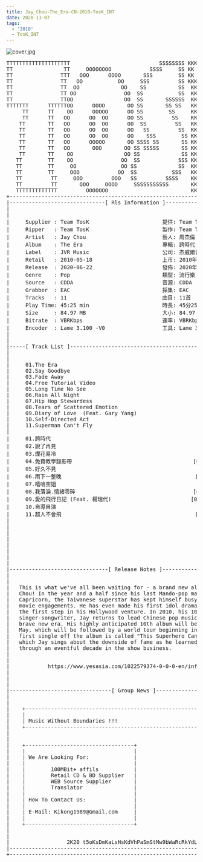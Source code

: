 ```yaml
---
title: Jay_Chou-The_Era-CN-2010-TosK_INT
date: 2020-11-07
tags: 
  - '2010'
  - TosK_INT
---
```


![cover.jpg](https://goindex.65style.workers.dev/3:/Music/MP3/Jay_Chou-The_Era-CN-2010-TosK_INT/00-jay_chou-the_era-cn-2010-proof-tosk.jpg)

<retrotxt v-slot>
<pre class="has-text-plain text-1x font-ibm_vga_8x16">TTTTTTTTTTTTTTTTTTTT                            SSSSSSSS KKKKKKKK  KKKKKKKKKKKKKK
TT                TT     OOOOOOOO            SSSS     SS KK   KKK  KKKK        KK
TT               TTT   OOO      OOOO       SSS        SS KK    KKK  KKK        KK
TT               TT   OO           OO     SSS         SS KKK      KKKK        KK
TT               TT  OO             OO    SS          SS  KK       KK        KK
TT               TT OO               OO  SS           SS  KK                KK
TT               TTOO                OO  SS       SSSSSS  KK                KK
TTTTTTT      TTTTTTOO      OOOO       OO SS       SS SS   KK               KK
     TT      TT    OO      OOOOO      OO SS        SS     KK              KK
     TT      TT   OO      OO  OO      OO SS         SS    KK              KK
    TT       TT   OO      OO  OO      OO  SS         SS   KK               KK
    TT       TT   OO      OO  OO      OO   SS         SS  KK                KK
    TT       TT   OO      OO  OO      OO    SSS        SS KK                 KK
    TT       TT   OO      OOOOO       OO SSSS SS       SS KK                  KK
    TT       TT   OO       OOO       OO SS SSSSS       SS KK                   KK
    TT       TT    OO                OO SS             SS KK       KK           KK
   TT        TT    OO               OO  SS            SSS KK      KKKK         KK
   TT        TT     OO              OO SS             SS  KK      KK KK       KK
   TT        TT     OOO            OO  SS           SSS   KK      KK  KK    KKK
   TT         TT     OOO         OOO   SS         SSSS    KK       KK  KK  KKK
   TT         TT       OOO     OOOO     SSSSSSSSSSS       KK KKKKKKKK  KK KKK
   TTTTTTTTTTTTT         OOOOOOO                          KKKK          KKKK
+------------------------------------------------------------------------------+
|------------------------------[ Rls Information ]-----------------------------|
|                                                                              |
|                                                                              |
|     Supplier : Team TosK                       提供: Team TosK               |
|     Ripper   : Team TosK                       製作: Team TosK               |
|     Artist   : Jay Chou                        藝人: 周杰倫                  |
|     Album    : The Era                         專輯: 跨時代                  |
|     Label    : JVR Music                       公司: 杰威爾音樂              |
|     Retail   : 2010-05-18                      上市: 2010年05月18日          |
|     Release  : 2020-06-22                      發佈: 2020年06月22日          |
|     Genre    : Pop                             類型: 流行樂                  |
|     Source   : CDDA                            音源: CDDA                    |
|     Grabber  : EAC                             採集: EAC                     |
|     Tracks   : 11                              曲目: 11首                    |
|     Play Time: 45:25 min                       時長: 45分25秒                |
|     Size     : 84.97 MB                        大小: 84.97 MB                |
|     Bitrate  : VBRKbps                         速率: VBRKbps                 |
|     Encoder  : Lame 3.100 -V0                  工具: Lame 3.100 -V0          |
|                                                                              |
|                                                                              |
|-----[ Track List ]-----------------------------------------------------------|
|                                                                              |
|                                                                              |
|     01.The Era                                             [03:14]           |
|     02.Say Goodbye                                         [04:43]           |
|     03.Fade Away                                           [04:23]           |
|     04.Free Tutorial Video                                 [03:59]           |
|     05.Long Time No See                                    [04:12]           |
|     06.Rain All Night                                      [04:17]           |
|     07.Hip Hop Stewardess                                  [02:49]           |
|     08.Tears of Scattered Emotion                          [04:18]           |
|     09.Diary of Love  (Feat. Gary Yang)                    [04:15]           |
|     10.Self-Directed Act                                   [04:15]           |
|     11.Superman Can't Fly                                  [05:00]           |
|                                                            -------           |
|     01.跨時代                                              [03:14]           |
|     02.說了再見                                            [04:43]           |
|     03.煙花易冷                                            [04:23]           |
|     04.免費教學錄影帶                                      [03:59]           |
|     05.好久不見                                            [04:12]           |
|     06.雨下一整晚                                          [04:17]           |
|     07.嘻哈空姐                                            [02:49]           |
|     08.我落淚.情緒零碎                                     [04:18]           |
|     09.愛的飛行日記 (Feat. 楊瑞代)                         [04:15]           |
|     10.自導自演                                            [04:15]           |
|     11.超人不會飛                                          [05:00]           |
|                                                            -------           |
|                                                             45:25 min        |
|                                                             84.97 MB         |
|                                                                              |
|                                                                              |
|                                                                              |
|                                                                              |
|                                                                              |
|-------------------------------[ Release Notes ]------------------------------|
|                                                                              |
|                                                                              |
|   This is what we've all been waiting for - a brand new album from Jay       |
|   Chou! In the year and a half since his last Mando-pop masterpiece          |
|   Capricorn, the Taiwanese superstar has kept himself busy with his          |
|   movie engagements. He has even made his first idol drama, and taken        |
|   the first step in his Hollywood venture. In 2010, his 10th year as a       |
|   singer-songwriter, Jay returns to lead Chinese pop music into a            |
|   brave new era. His highly anticipated 10th album will be released in       |
|   May, which will be followed by a world tour beginning in June. The         |
|   first single off the album is called "This Superhero Can't Fly", in        |
|   which Jay sings about the downside of fame as he learned firsthand         |
|   through an eventful decade in the show business.                           |
|                                                                              |
|                                                                              |
|            https://www.yesasia.com/1022579374-0-0-0-en/info.html             |
|                                                                              |
|                                                                              |
|                                                                              |
|--------------------------------[ Group News ]--------------------------------|
|                                                                              |
|                                                                              |
|    +--------------------------------------------------------------------+    |
|    |                                                                    |    |
|    | Music Without Boundaries !!!                                       |    |
|    +--------------------------------------------------------------------+    |
|                                                                              |
|                                                                              |
|    +----------------------------------+                                      |
|    |                                  |                                      |
|    | We Are Looking For:              |                                      |
|    |                                  |                                      |
|    |        100MBit+ affils           |                                      |
|    |        Retail CD &amp; BD Supplier   |                                      |
|    |        WEB Source Supplier       |                                      |
|    |        Translator                |                                      |
|    |                                  |                                      |
|    | How To Contact Us:               |                                      |
|    |                                  |                                      |
|    | E-Mail: Kikong1989@Gmail.com     |                                      |
|    |                                  |                    RlS No. 1838      |
|    +----------------------------------+                                      |
|                                                                              |
|                                                                              |
|                  2K20 t5oKsDmKaLsHsKdVhPaSmStMw9bWaRcRkYdL                   |
|------------------------------------------------------------------------------|
+------------------------------------------------------------------------------+
<span class="dos-cursor">_</span></pre>
</retrotxt>

<a-player 
    :options="{
        audio: [
          {
            name: '雨下一整晚',
            artist: '周杰倫',
            url: 'https://goindex.65style.workers.dev/3:/Music/MP3/Jay_Chou-The_Era-CN-2010-TosK_INT/06-jay_chou-rain_all_night-tosk.mp3',
            cover: 'https://goindex.65style.workers.dev/3:/Music/MP3/Jay_Chou-The_Era-CN-2010-TosK_INT/00-jay_chou-the_era-cn-2010-proof-tosk.jpg',
            theme: '#ebd0c2'
          },
        ]
    }"
/>

<download url="https://mirrorace.org/m/4nQvd"/>

